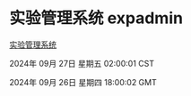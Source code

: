 # 实验管理系统 expadmin
[实验管理系统](http://219.139.198.207:56808/expadmin-782313d2-e1b1-4ea7-932e-3a55e6a1a4d0/)

2024年 09月 27日 星期五 02:00:01 CST

2024年 09月 26日 星期四 18:00:02 GMT
